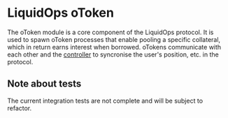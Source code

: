 # LiquidOps oToken

The oToken module is a core component of the LiquidOps protocol. It is used to spawn oToken processes that enable pooling a specific collateral, which in return earns interest when borrowed. oTokens communicate with each other and the [controller](https://github.com/useLiquidOps/controller) to syncronise the user's position, etc. in the protocol.

## Note about tests

The current integration tests are not complete and will be subject to refactor.
